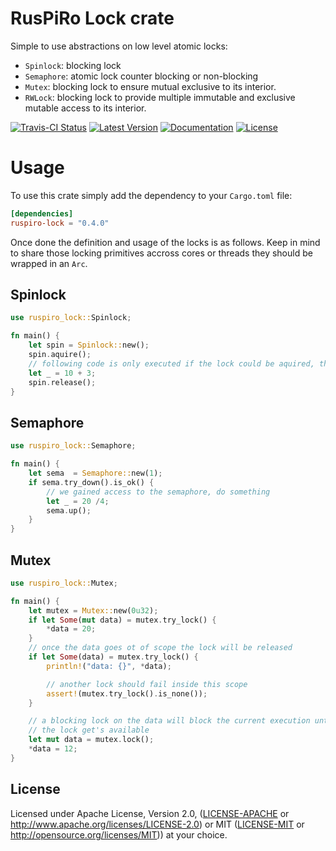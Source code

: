 # RusPiRo Lock crate

Simple to use abstractions on low level atomic locks:

- `Spinlock`: blocking lock
- `Semaphore`: atomic lock counter blocking or non-blocking
- `Mutex`: blocking lock to ensure mutual exclusive to its interior.
- `RWLock`: blocking lock to provide multiple immutable and exclusive mutable access to its interior.

[![Travis-CI Status](https://api.travis-ci.com/RusPiRo/ruspiro-lock.svg?branch=master)](https://travis-ci.com/RusPiRo/ruspiro-lock)
[![Latest Version](https://img.shields.io/crates/v/ruspiro-lock.svg)](https://crates.io/crates/ruspiro-lock)
[![Documentation](https://docs.rs/ruspiro-lock/badge.svg)](https://docs.rs/ruspiro-lock)
[![License](https://img.shields.io/crates/l/ruspiro-lock.svg)](https://github.com/RusPiRo/ruspiro-lock#license)

# Usage

To use this crate simply add the dependency to your ``Cargo.toml`` file:

```toml
[dependencies]
ruspiro-lock = "0.4.0"
```

Once done the definition and usage of the locks is as follows. Keep in mind to share those locking primitives accross cores or threads they should be wrapped in an ``Arc``.

## Spinlock

```rust
use ruspiro_lock::Spinlock;

fn main() {
    let spin = Spinlock::new();
    spin.aquire();
    // following code is only executed if the lock could be aquired, the executing core pause till then
    let _ = 10 + 3;
    spin.release();
}
```

## Semaphore

```rust
use ruspiro_lock::Semaphore;

fn main() {
    let sema  = Semaphore::new(1);
    if sema.try_down().is_ok() {
        // we gained access to the semaphore, do something
        let _ = 20 /4;
        sema.up();
    }
}
```

## Mutex

```rust
use ruspiro_lock::Mutex;

fn main() {
    let mutex = Mutex::new(0u32);
    if let Some(mut data) = mutex.try_lock() {
        *data = 20;
    }
    // once the data goes ot of scope the lock will be released
    if let Some(data) = mutex.try_lock() {
        println!("data: {}", *data);

        // another lock should fail inside this scope
        assert!(mutex.try_lock().is_none());
    }

    // a blocking lock on the data will block the current execution until 
    // the lock get's available
    let mut data = mutex.lock();
    *data = 12;
}
```

## License

Licensed under Apache License, Version 2.0, ([LICENSE-APACHE](LICENSE-APACHE) or http://www.apache.org/licenses/LICENSE-2.0) or MIT ([LICENSE-MIT](LICENSE-MIT) or http://opensource.org/licenses/MIT)) at your choice.